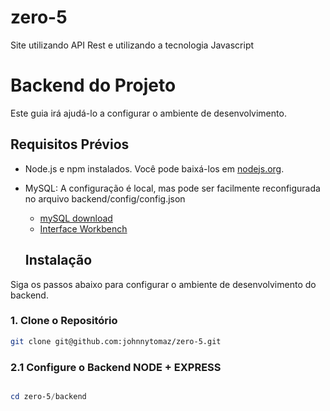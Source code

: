# zero-5
Site utilizando API Rest e utilizando a tecnologia Javascript

# Backend do Projeto

Este guia irá ajudá-lo a configurar o ambiente de desenvolvimento.

## Requisitos Prévios

- Node.js e npm instalados. Você pode baixá-los em [nodejs.org](https://nodejs.org/).
- MySQL: A configuração é local, mas pode ser facilmente reconfigurada no arquivo backend/config/config.json
    - [mySQL download](https://dev.mysql.com/downloads/installer/)
    - [Interface Workbench](https://dev.mysql.com/downloads/workbench/)

    ## Instalação

Siga os passos abaixo para configurar o ambiente de desenvolvimento do backend.

### 1. Clone o Repositório


```bash
git clone git@github.com:johnnytomaz/zero-5.git
```

### 2.1 Configure o Backend NODE + EXPRESS
```powershell

cd zero-5/backend
```